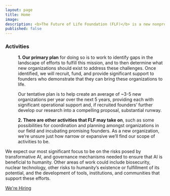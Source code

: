 ```yaml
---
layout: page
title: Home
image: 
description: <b>The Future of Life Foundation (FLF)</b> is a new nonprofit organization, affiliated with the <a href="https://futureoflife.org/">Future of Life Institute</a>, whose mission is to steer transformative technology towards benefiting life and away from extreme large-scale risks.
published: false
---
```


<h3>Activities</h3>
<dl>
<dt></dt>
<dd>
<p><b>1. Our primary plan</b> for doing so is to work to identify gaps in the landscape of efforts to fulfill this mission, and to then determine what new organizations should exist to address these challenges. Once identified, we will recruit, fund, and provide significant support to founders who demonstrate that they can bring these organizations to life.</p><p>Our tentative plan is to help create an average of ~3-5 new organizations per year over the next 5 years, providing each with significant operational support and, if recruited founders’ further develop our research into a compelling proposal, substantial runway.</p>
</dd>
<dt></dt>
<dd>
<p><b>2. There are other activities that FLF may take on</b>, such as some possibilities for coordination and planning amongst organizations in our field and incubating promising founders. As a new organization, we’re unsure just how narrow or expansive we’ll find our scope of activities to be.</p>
</dd>


<!--<div class="table-wrapper">
<table>
<thead>
<tr>

</tr>
</thead>
<tbody>
<tr>
<td>Activity 1</td>
<td>Our primary plan for doing so is to work to identify gaps in the landscape of efforts to fulfill this mission, and to then determine what new organizations should exist to address these challenges. Once identified, we will recruit, fund, and provide significant support to founders who demonstrate that they can bring these organizations to life.<br><br>Our tentative plan is to help create an average of ~3-5 new organizations per year over the next 5 years, providing each with significant operational support and, if recruited founders’ further develop our research into a compelling proposal, substantial runway.</td>
</tr>
<tr>
<td>Activity 2</td>
<td>There are other activities that FLF may take on, such as some possibilities for coordination and planning amongst organizations in our field and incubating promising founders. As a new organization, we’re unsure just how narrow or expansive we’ll find our scope of activities to be.</td>
</tr>
</tbody>
</table>
</div>-->


We expect our most significant focus to be on the risks posed by transformative AI, and governance mechanisms needed to ensure that AI is beneficial to humanity. Other areas of work could include biosecurity, nuclear technology, other risks to humanity’s existence or fulfillment of its potential, and the development of tools, institutions, and communities that support these efforts.

<a href="/recruitment" class="button fit" style="margin-top: 2rem;">We're Hiring</a>

